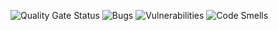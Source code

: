![Quality Gate Status](https://sonarcloud.io/api/project_badges/measure?project=mmikusx_Zadanie6_obiektowe_client_sonar&metric=alert_status)
![Bugs](https://sonarcloud.io/api/project_badges/measure?project=mmikusx_Zadanie6_obiektowe_client_sonar&metric=bugs)
![Vulnerabilities](https://sonarcloud.io/api/project_badges/measure?project=mmikusx_Zadanie6_obiektowe_client_sonar&metric=vulnerabilities)
![Code Smells](https://sonarcloud.io/api/project_badges/measure?project=mmikusx_Zadanie6_obiektowe_client_sonar&metric=code_smells)
